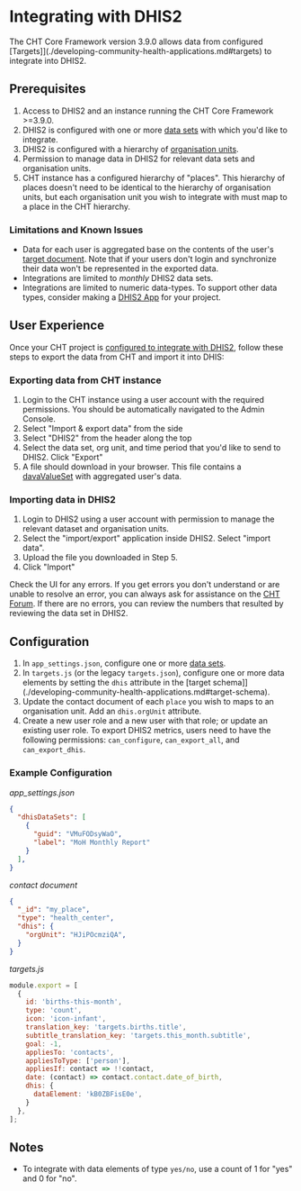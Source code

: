# Integrating with DHIS2

The CHT Core Framework version 3.9.0 allows data from configured [Targets]](./developing-community-health-applications.md#targets) to integrate into DHIS2.

## Prerequisites

1. Access to DHIS2 and an instance running the CHT Core Framework >=3.9.0.
1. DHIS2 is configured with one or more [data sets](https://docs.dhis2.org/2.22/en/user/html/ch06.html) with which you'd like to integrate.
1. DHIS2 is configured with a hierarchy of [organisation units](https://docs.dhis2.org/2.27/en/implementer/html/ch10.html).
1. Permission to manage data in DHIS2 for relevant data sets and organisation units.
1. CHT instance has a configured hierarchy of "places". This hierarchy of places doesn't need to be identical to the hierarchy of organisation units, but each organisation unit you wish to integrate with must map to a place in the CHT hierarchy.

### Limitations and Known Issues

* Data for each user is aggregated base on the contents of the user's [target document](../development/db-schema.md). Note that if your users don't login and synchronize their data won't be represented in the exported data.
* Integrations are limited to _monthly_ DHIS2 data sets.
* Integrations are limited to numeric data-types. To support other data types, consider making a [DHIS2 App](https://docs.dhis2.org/master/en/developer/html/apps_creating_apps.html) for your project.

## User Experience

Once your CHT project is [configured to integrate with DHIS2](#Configuration), follow these steps to export the data from CHT and import it into DHIS:

### Exporting data from CHT instance

1. Login to the CHT instance using a user account with the required permissions. You should be automatically navigated to the Admin Console.
1. Select "Import & export data" from the side
1. Select "DHIS2" from the header along the top
1. Select the data set, org unit, and time period that you'd like to send to DHIS2. Click "Export"
1. A file should download in your browser. This file contains a [davaValueSet](https://docs.dhis2.org/master/en/developer/html/webapi_data_values.html) with aggregated user's data.

### Importing data in DHIS2

1. Login to DHIS2 using a user account with permission to manage the relevant dataset and organisation units.
1. Select the "import/export" application inside DHIS2. Select "import data".
1. Upload the file you downloaded in Step 5.
1. Click "Import"

Check the UI for any errors. If you get errors you don't understand or are unable to resolve an error, you can always ask for assistance on the [CHT Forum](https://forum.communityhealthtoolkit.org/c/support/18). If there are no errors, you can review the numbers that resulted by reviewing the data set in DHIS2.

## Configuration

1. In `app_settings.json`, configure one or more [data sets](./app-settings.md#dhis2-data-sets).
1. In `targets.js` (or the legacy `targets.json`), configure one or more data elements by setting the `dhis` attribute in the [target schema]](./developing-community-health-applications.md#target-schema).
1. Update the contact document of each `place` you wish to maps to an organisation unit. Add an `dhis.orgUnit` attribute.
1. Create a new user role and a new user with that role; or update an existing user role. To export DHIS2 metrics, users need to have the following permissions: `can_configure`, `can_export_all`, and `can_export_dhis`.

### Example Configuration

*app_settings.json*

```json
{
  "dhisDataSets": [
    {
      "guid": "VMuFODsyWaO",
      "label": "MoH Monthly Report"
    }
  ],
}
```

*contact document*

```json
{
  "_id": "my_place",
  "type": "health_center",
  "dhis": {
    "orgUnit": "HJiPOcmziQA",
  }
}
```

*targets.js*

```javascript
module.export = [
  {
    id: 'births-this-month',
    type: 'count',
    icon: 'icon-infant',
    translation_key: 'targets.births.title',
    subtitle_translation_key: 'targets.this_month.subtitle',
    goal: -1,
    appliesTo: 'contacts',
    appliesToType: ['person'],
    appliesIf: contact => !!contact,
    date: (contact) => contact.contact.date_of_birth,
    dhis: {
      dataElement: 'kB0ZBFisE0e',
    }
  },
];
```

## Notes

* To integrate with data elements of type `yes/no`, use a count of 1 for "yes" and 0 for "no".
